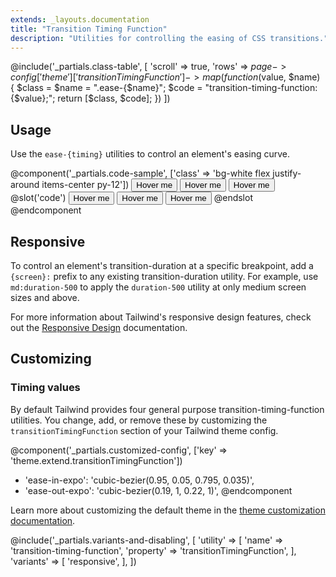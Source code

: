 ```yaml
---
extends: _layouts.documentation
title: "Transition Timing Function"
description: "Utilities for controlling the easing of CSS transitions."
---
```


@include('_partials.class-table', [
  'scroll' => true,
  'rows' => $page->config['theme']['transitionTimingFunction']->map(function ($value, $name) {
    $class = $name = ".ease-{$name}";
    $code = "transition-timing-function: {$value};";
    return [$class, $code];
  })
])

## Usage

Use the `ease-{timing}` utilities to control an element's easing curve.

@component('_partials.code-sample', ['class' => 'bg-white flex justify-around items-center py-12'])
<button class="transition duration-700 ease-in transform hover:scale-125 bg-blue-500 text-white font-bold py-2 px-4 rounded">
  Hover me
</button>
<button class="transition duration-700 ease-out transform hover:scale-125 bg-blue-500 text-white font-bold py-2 px-4 rounded">
  Hover me
</button>
<button class="transition duration-700 ease-in-out transform hover:scale-125 bg-blue-500 text-white font-bold py-2 px-4 rounded">
  Hover me
</button>
@slot('code')
<button class="transition ease-in duration-700 ...">Hover me</button>
<button class="transition ease-out duration-700 ...">Hover me</button>
<button class="transition ease-in-out duration-700 ...">Hover me</button>
@endslot
@endcomponent

## Responsive

To control an element's transition-duration at a specific breakpoint, add a `{screen}:` prefix to any existing transition-duration utility. For example, use `md:duration-500` to apply the `duration-500` utility at only medium screen sizes and above.

For more information about Tailwind's responsive design features, check out the [Responsive Design](/docs/responsive-design) documentation.

## Customizing

### Timing values

By default Tailwind provides four general purpose transition-timing-function utilities. You change, add, or remove these by customizing the `transitionTimingFunction` section of your Tailwind theme config.

@component('_partials.customized-config', ['key' => 'theme.extend.transitionTimingFunction'])
+ 'ease-in-expo': 'cubic-bezier(0.95, 0.05, 0.795, 0.035)',
+ 'ease-out-expo': 'cubic-bezier(0.19, 1, 0.22, 1)',
@endcomponent

Learn more about customizing the default theme in the [theme customization documentation](/docs/theme#customizing-the-default-theme).

@include('_partials.variants-and-disabling', [
    'utility' => [
        'name' => 'transition-timing-function',
        'property' => 'transitionTimingFunction',
    ],
    'variants' => [
        'responsive',
    ],
])
